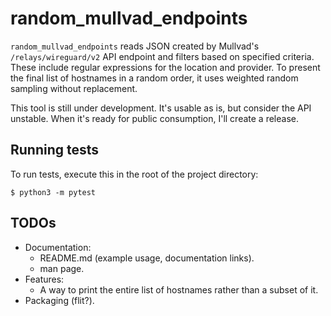 # random_mullvad_endpoints

`random_mullvad_endpoints` reads JSON created by Mullvad's
`/relays/wireguard/v2` API endpoint and filters based on specified
criteria. These include regular expressions for the location and
provider. To present the final list of hostnames in a random order,
it uses weighted random sampling without replacement.

This tool is still under development. It's usable as is, but consider
the API unstable. When it's ready for public consumption, I'll
create a release.

## Running tests

To run tests, execute this in the root of the project directory:

```shell
$ python3 -m pytest
```

## TODOs

- Documentation:
  - README.md (example usage, documentation links).
  - man page.
- Features:
  - A way to print the entire list of hostnames rather than
    a subset of it.
- Packaging (flit?).
